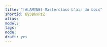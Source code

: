 ```yaml
---
title: "[#LAMYNE] Masterclass L'air du bois"
shortid: By3B6xPzZ
alias: 
model: 
tags: 
node: 
draft: yes
--- 
```

 
